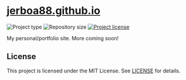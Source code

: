 # [jerboa88.github.io](http://jerboa88.github.io)
![](https://img.shields.io/badge/type-HTML-blue.svg "Project type")
![](https://img.shields.io/github/repo-size/jerboa88/jerboa88.github.io.svg "Repository size")
[![](https://img.shields.io/github/license/jerboa88/jerboa88.github.io.svg "Project license")](LICENSE)

My personal/portfolio site. More coming soon!

## License
This project is licensed under the MIT License. See [LICENSE](LICENSE) for details.
